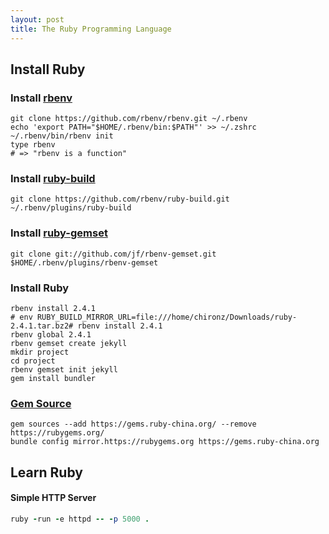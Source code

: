 ```yaml
---
layout: post
title: The Ruby Programming Language
---
```

## Install Ruby
### Install [rbenv](https://github.com/rbenv/rbenv)

```shell
git clone https://github.com/rbenv/rbenv.git ~/.rbenv
echo 'export PATH="$HOME/.rbenv/bin:$PATH"' >> ~/.zshrc
~/.rbenv/bin/rbenv init
type rbenv
# => "rbenv is a function"
```

### Install [ruby-build](https://github.com/rbenv/ruby-build)

```shell
git clone https://github.com/rbenv/ruby-build.git ~/.rbenv/plugins/ruby-build
```

### Install [ruby-gemset](https://github.com/jf/rbenv-gemset)

```shell
git clone git://github.com/jf/rbenv-gemset.git $HOME/.rbenv/plugins/rbenv-gemset
```

### Install Ruby

```shell
rbenv install 2.4.1
# env RUBY_BUILD_MIRROR_URL=file:///home/chironz/Downloads/ruby-2.4.1.tar.bz2# rbenv install 2.4.1
rbenv global 2.4.1
rbenv gemset create jekyll
mkdir project
cd project
rbenv gemset init jekyll
gem install bundler
```

### [Gem Source](https://gems.ruby-china.org/)

```shell
gem sources --add https://gems.ruby-china.org/ --remove https://rubygems.org/
bundle config mirror.https://rubygems.org https://gems.ruby-china.org
```

## Learn Ruby

#### Simple HTTP Server

```rb
ruby -run -e httpd -- -p 5000 .
```
